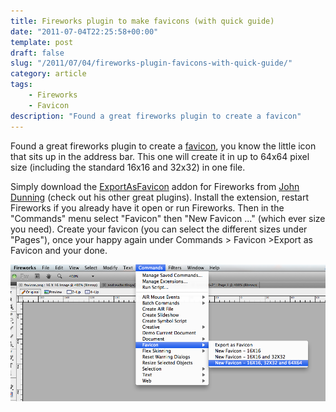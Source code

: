 ```yaml
---
title: Fireworks plugin to make favicons (with quick guide)
date: "2011-07-04T22:25:58+00:00"
template: post
draft: false
slug: "/2011/07/04/fireworks-plugin-favicons-with-quick-guide/"
category: article
tags:
    - Fireworks
    - Favicon
description: "Found a great fireworks plugin to create a favicon"
---
```


Found a great fireworks plugin to create a [favicon](https://secure.wikimedia.org/wikipedia/en/wiki/Favicon), you know the little icon that sits up in the address bar. This one will create it in up to 64x64 pixel size (including the standard 16x16 and 32x32) in one file.

Simply download the [ExportAsFavicon](http://johndunning.com/fireworks/about/ExportAsFavicon) addon for Fireworks from [John Dunning](http://johndunning.com/) (check out his other great plugins). Install the extension, restart Fireworks if you already have it open or run Fireworks. Then in the "Commands" menu select "Favicon" then "New Favicon ..." (which ever size you need). Create your favicon (you can select the different sizes under "Pages"), once your happy again under Commands &gt; Favicon &gt;Export as Favicon and your done.

![Where to find the ExportAsFavicon command options](./favicon.png)